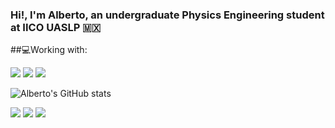 ### Hi!, I'm Alberto, an undergraduate Physics Engineering student at IICO UASLP :mexico:
##:computer:Working with:

<a><img src="https://img.shields.io/badge/Ubuntu-E95420?style=for-the-badge&logo=ubuntu&logoColor=white"/><a/>
<a><img src="https://img.shields.io/badge/Python-14354C?style=for-the-badge&logo=python&logoColor=white"/><a/>
<a><img src="https://img.shields.io/badge/Jupyter-F37626.svg?&style=for-the-badge&logo=Jupyter&logoColor=white"/><a/>
  

![Alberto's GitHub stats](https://github-readme-stats.vercel.app/api?username=AlbertoSegura24&show_icons=true&theme=dark)


<a href="https://instagram.com/gael_alberto2001"><img src="https://img.shields.io/badge/instagram-E4405F.svg?style=for-the-badge&logo=instagram&logoColor=white"/></a>
<a href="https://twitter.com/Alberto_Segura5"><img src="https://img.shields.io/badge/twitter-1DA1F2.svg?style=for-the-badge&logo=twitter&logoColor=white"/></a>
<a href="mailto:gaelmosco6@gmail.com"><img src="https://img.shields.io/badge/Gmail-D14836?style=for-the-badge&logo=gmail&logoColor=white"/></a>
